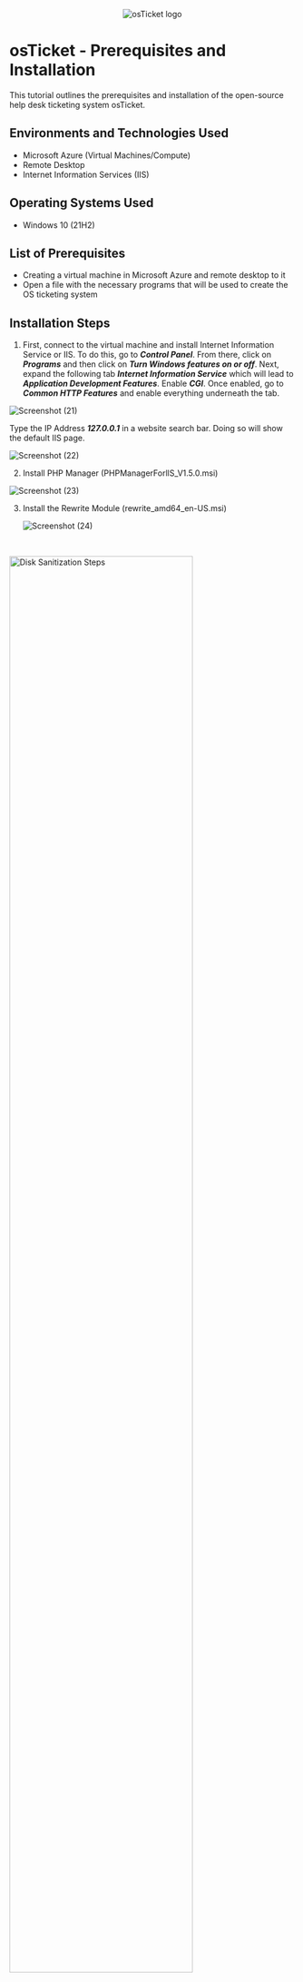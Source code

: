 <p align="center">
<img src="https://i.imgur.com/Clzj7Xs.png" alt="osTicket logo"/>
</p>

<h1>osTicket - Prerequisites and Installation</h1>
This tutorial outlines the prerequisites and installation of the open-source help desk ticketing system osTicket.<br />


<h2>Environments and Technologies Used</h2>

- Microsoft Azure (Virtual Machines/Compute)
- Remote Desktop
- Internet Information Services (IIS)

<h2>Operating Systems Used </h2>

- Windows 10</b> (21H2)

<h2>List of Prerequisites</h2>

- Creating a virtual machine in Microsoft Azure and remote desktop to it
- Open a file with the necessary programs that will be used to create the OS ticketing system

<h2>Installation Steps</h2>

1) First, connect to the virtual machine and install Internet Information Service or IIS. To do this, go to **_Control Panel_**. From there, click on **_Programs_** and then click on **_Turn Windows features on or off_**. Next, expand the following tab **_Internet Information Service_** which will lead to **_Application Development Features_**. Enable **_CGI_**. Once enabled, go to **_Common HTTP Features_** and enable everything underneath the tab. 

![Screenshot (21)](https://github.com/nickcaviness/osticket-prereqs/assets/137835904/b32b2f8e-5237-45e5-aab5-a7325a6ef6ee)

Type the IP Address **_127.0.0.1_** in a website search bar. Doing so will show the default IIS page. 

![Screenshot (22)](https://github.com/nickcaviness/osticket-prereqs/assets/137835904/79029a8f-c634-46ff-8485-3b8d48f34eb2)



2) Install PHP Manager (PHPManagerForllS_V1.5.0.msi)

![Screenshot (23)](https://github.com/nickcaviness/osticket-prereqs/assets/137835904/4ac208d9-5e24-4f6c-a1a0-e7c33b197cf3)


3) Install the Rewrite Module (rewrite_amd64_en-US.msi)

   ![Screenshot (24)](https://github.com/nickcaviness/osticket-prereqs/assets/137835904/7d7ca116-fc3e-41e4-8a91-dc6eed003263)



</p>
<br />

<p>
<img src="https://i.imgur.com/DJmEXEB.png" height="80%" width="80%" alt="Disk Sanitization Steps"/>
</p>
<p>
Lorem ipsum dolor sit amet, consectetur adipiscing elit, sed do eiusmod tempor incididunt ut labore et dolore magna aliqua. Ut enim ad minim veniam, quis nostrud exercitation ullamco laboris nisi ut aliquip ex ea commodo consequat. Duis aute irure dolor in reprehenderit in voluptate velit esse cillum dolore eu fugiat nulla pariatur.
</p>
<br />

<p>
<img src="https://i.imgur.com/DJmEXEB.png" height="80%" width="80%" alt="Disk Sanitization Steps"/>
</p>
<p>
Lorem ipsum dolor sit amet, consectetur adipiscing elit, sed do eiusmod tempor incididunt ut labore et dolore magna aliqua. Ut enim ad minim veniam, quis nostrud exercitation ullamco laboris nisi ut aliquip ex ea commodo consequat. Duis aute irure dolor in reprehenderit in voluptate velit esse cillum dolore eu fugiat nulla pariatur.
</p>
<br />
